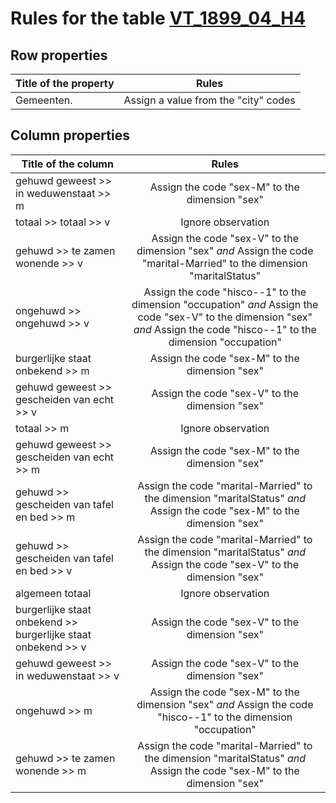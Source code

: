 # Rules for the table [VT_1899_04_H4](https://github.com/cgueret/DataDump/blob/master/xls-marked/VT_1899_04_H4_marked.xls?raw=true)
## Row properties
| Title of the property | Rules |
| --------------------- |:-----:|
| Gemeenten. | Assign a value from the "city" codes |
## Column properties
| Title of the column | Rules |
| --------------------- |:-----:|
| gehuwd geweest >> in weduwenstaat >> m | Assign the code "sex-M" to the dimension "sex" |
| totaal >> totaal >> v | Ignore observation |
| gehuwd >> te zamen wonende >> v | Assign the code "sex-V" to the dimension "sex" *and* Assign the code "marital-Married" to the dimension "maritalStatus" |
| ongehuwd >> ongehuwd >> v | Assign the code "hisco--1" to the dimension "occupation" *and* Assign the code "sex-V" to the dimension "sex" *and* Assign the code "hisco--1" to the dimension "occupation" |
| burgerlijke staat onbekend >> m | Assign the code "sex-M" to the dimension "sex" |
| gehuwd geweest >> gescheiden van echt >> v | Assign the code "sex-V" to the dimension "sex" |
| totaal >> m | Ignore observation |
| gehuwd geweest >> gescheiden van echt >> m | Assign the code "sex-M" to the dimension "sex" |
| gehuwd >> gescheiden van tafel en bed >> m | Assign the code "marital-Married" to the dimension "maritalStatus" *and* Assign the code "sex-M" to the dimension "sex" |
| gehuwd >> gescheiden van tafel en bed >> v | Assign the code "marital-Married" to the dimension "maritalStatus" *and* Assign the code "sex-V" to the dimension "sex" |
| algemeen totaal | Ignore observation |
| burgerlijke staat onbekend >> burgerlijke staat onbekend >> v | Assign the code "sex-V" to the dimension "sex" |
| gehuwd geweest >> in weduwenstaat >> v | Assign the code "sex-V" to the dimension "sex" |
| ongehuwd >> m | Assign the code "sex-M" to the dimension "sex" *and* Assign the code "hisco--1" to the dimension "occupation" |
| gehuwd >> te zamen wonende >> m | Assign the code "marital-Married" to the dimension "maritalStatus" *and* Assign the code "sex-M" to the dimension "sex" |
